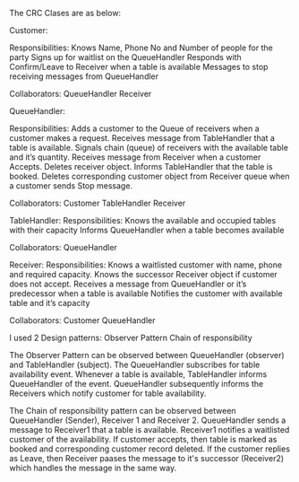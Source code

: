 The CRC Clases are as below:

Customer:

Responsibilities:
Knows Name, Phone No and Number of people for the party
Signs up for waitlist on the QueueHandler
Responds with Confirm/Leave to Receiver when a table is available
Messages to stop receiving messages from QueueHandler

Collaborators:
QueueHandler
Receiver


QueueHandler:

Responsibilities:
Adds a customer to the Queue of receivers when a customer makes a request.
Receives message from TableHandler that a table is available.
Signals chain (queue) of receivers with the available table and it’s quantity. 
Receives message from Receiver when a customer Accepts. Deletes receiver object. Informs TableHandler that the table is booked.
Deletes corresponding customer object from Receiver queue when a customer sends Stop message.

Collaborators:
Customer
TableHandler
Receiver


TableHandler:
Responsibilities:
Knows the available and occupied tables with their capacity
Informs QueueHandler when a table becomes available

Collaborators:
QueueHandler


Receiver:
Responsibilities:
Knows a waitlisted customer with name, phone and required capacity.
Knows the successor Receiver object if customer does not accept.
Receives a message from QueueHandler or it’s predecessor when a table is available
Notifies the customer with available table and it’s capacity

Collaborators:
Customer
QueueHandler



I used 2 Design patterns:
Observer Pattern
Chain of responsibility

The Observer Pattern can be observed between QueueHandler (observer) and TableHandler (subject). The QueueHandler subscribes for table availability event. Whenever a table is available, TableHandler informs QueueHandler of the event. QueueHandler subsequently informs the Receivers which notify customer for table availability.

The Chain of responsibility pattern can be observed between QueueHandler (Sender), Receiver 1 and Receiver 2. QueueHandler sends a message to Receiver1 that a table is available. Receiver1 notifies a waitlisted customer of the availability. If customer accepts, then table is marked as booked and corresponding customer record deleted. If the customer replies as Leave, then Receiver paases the message to it's successor (Receiver2) which handles the message in the same way.  
